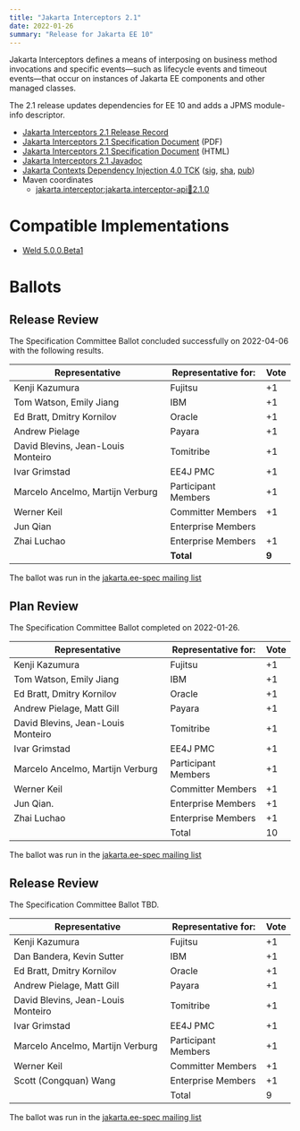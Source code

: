 ```yaml
---
title: "Jakarta Interceptors 2.1"
date: 2022-01-26
summary: "Release for Jakarta EE 10"
---
```

Jakarta Interceptors defines a means of interposing on business method invocations and specific
events—such as lifecycle events and timeout events—that occur on instances of Jakarta EE components
and other managed classes.

The 2.1 release updates dependencies for EE 10 and adds a JPMS module-info descriptor.

* [Jakarta Interceptors 2.1 Release Record](https://projects.eclipse.org/projects/ee4j.interceptors/releases/2.1)
* [Jakarta Interceptors 2.1 Specification Document](./jakarta-interceptors-spec-2.1.pdf) (PDF)
* [Jakarta Interceptors 2.1 Specification Document](./jakarta-interceptors-spec-2.1.html) (HTML)
* [Jakarta Interceptors 2.1 Javadoc](./apidocs)
* [Jakarta Contexts Dependency Injection 4.0 TCK](https://download.eclipse.org/ee4j/cdi/4.0/cdi-tck-4.0.0-dist.zip)
   ([sig](TBD_post_ballot),
   [sha](7671d6895eb57b74b52e46b63adfeb57adf965dd91efc673db21a781fedc452f),
   [pub](https://raw.githubusercontent.com/jakartaee/specification-committee/master/jakartaee-spec-committee.pub))
* Maven coordinates
  * [jakarta.interceptor:jakarta.interceptor-api:jar:2.1.0](https://search.maven.org/artifact/jakarta.interceptor/jakarta.interceptor-api/2.1.0/jar)


# Compatible Implementations

* [Weld 5.0.0.Beta1](https://weld.cdi-spec.org/download/)

# Ballots
## Release Review

The Specification Committee Ballot concluded successfully on 2022-04-06 with the following results.

| Representative                     | Representative for: | Vote   |
|------------------------------------|---------------------|--------|
| Kenji Kazumura                     | Fujitsu             | +1     |
| Tom Watson, Emily Jiang            | IBM                 | +1     |
| Ed Bratt, Dmitry Kornilov          | Oracle              | +1     |
| Andrew Pielage                     | Payara              | +1     |
| David Blevins, Jean-Louis Monteiro | Tomitribe           | +1     |
| Ivar Grimstad                      | EE4J PMC            | +1     |
| Marcelo Ancelmo, Martijn Verburg   | Participant Members | +1     |
| Werner Keil                        | Committer Members   | +1     |
| Jun Qian                           | Enterprise Members  |      |
| Zhai Luchao                        | Enterprise Members  | +1     |  
|                                    | **Total**           | **9** |

The ballot was run in the [jakarta.ee-spec mailing list](https://www.eclipse.org/lists/jakarta.ee-spec/msg02303.html)

## Plan Review

The Specification Committee Ballot completed on 2022-01-26.

| Representative                      | Representative for:    | Vote |
|-------------------------------------|------------------------|------|
| Kenji Kazumura                      | 	Fujitsu             | 	+1 |
| Tom Watson, Emily Jiang             | 	IBM                 | 	+1 |
| Ed Bratt, Dmitry Kornilov           | 	Oracle              | 	+1 |
| Andrew Pielage, Matt Gill           | 	Payara              | 	+1 |
| David Blevins, Jean-Louis Monteiro  | 	Tomitribe           | 	+1 |
| Ivar Grimstad                       | 	EE4J PMC            | 	+1 |
| Marcelo Ancelmo, Martijn Verburg    | 	Participant Members | 	+1 |
| Werner Keil                         | 	Committer Members   | 	+1 |
| Jun Qian.                           | Enterprise Members     | 	+1 |
| Zhai Luchao                         | Enterprise Members     | 	+1 |
|                                     | Total                  | 	10 |


The ballot was run in the [jakarta.ee-spec mailing list](https://www.eclipse.org/lists/jakarta.ee-spec/msg02123.html)

## Release Review

The Specification Committee Ballot TBD.

| Representative                                 | Representative for: | Vote |
|------------------------------------------------|---------------------|------|
| Kenji Kazumura                                 | Fujitsu             | +1   |
| Dan Bandera, Kevin Sutter                      | IBM                 | +1   |
| Ed Bratt, Dmitry Kornilov                      | Oracle              | +1   |
| Andrew Pielage, Matt Gill                      | Payara              | +1   |
| David Blevins, Jean-Louis Monteiro             | Tomitribe           | +1   |
| Ivar Grimstad                                  | EE4J PMC            | +1   |
| Marcelo Ancelmo, Martijn Verburg               | Participant Members | +1   |
| Werner Keil                                    | Committer Members   | +1   |
| Scott (Congquan) Wang                          | Enterprise Members  | +1   |
|                                                | Total               | 9    |

The ballot was run in the [jakarta.ee-spec mailing list](TBD)
